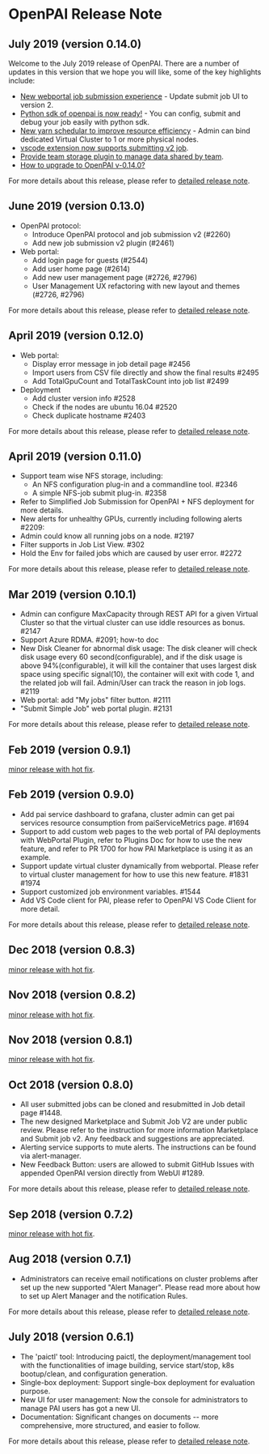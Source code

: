 # OpenPAI Release Note

## July 2019 (version 0.14.0)

Welcome to the July 2019 release of OpenPAI. There are a number of updates in this version that we hope you will like, some of the key highlights include:

- [New webportal job submission experience](https://github.com/microsoft/pai/blob/v0.14.0/docs/user/job_submission.md) - Update submit job UI to version 2.
- [Python sdk of openpai is now ready!](https://github.com/microsoft/pai/tree/master/contrib/python-sdk) - You can config, submit and debug your job easily with python sdk.
- [New yarn schedular to improve resource efficiency](https://github.com/microsoft/pai/blob/v0.14.0/docs/tools/dedicated_vc.md) - Admin can bind dedicated Virtual Cluster to 1 or more physical nodes.
- [vscode extension now supports submitting v2 job](https://github.com/microsoft/openpaivscode/tree/master).
- [Provide team storage plugin to manage data shared by team](https://github.com/microsoft/pai/tree/master/contrib/storage_plugin).
- [How to upgrade to OpenPAI v-0.14.0?](https://github.com/microsoft/pai/blob/v0.14.0/docs/upgrade/upgrade_to_v0.14.0.md)

For more details about this release, please refer to [detailed release note](https://github.com/microsoft/pai/releases/tag/v0.14.0).

## June 2019 (version 0.13.0)

- OpenPAI protocol:
  - Introduce OpenPAI protocol and job submission v2 (#2260)
  - Add new job submission v2 plugin (#2461)
- Web portal:
  - Add login page for guests (#2544)
  - Add user home page (#2614)
  - Add new user management page (#2726, #2796)
  - User Management UX refactoring with new layout and themes (#2726, #2796)

For more details about this release, please refer to [detailed release note](https://github.com/microsoft/pai/releases/tag/v0.13.0).

## April 2019 (version 0.12.0)

- Web portal:
  - Display error message in job detail page #2456
  - Import users from CSV file directly and show the final results #2495
  - Add TotalGpuCount and TotalTaskCount into job list #2499
- Deployment
  - Add cluster version info #2528
  - Check if the nodes are ubuntu 16.04 #2520
  - Check duplicate hostname #2403

For more details about this release, please refer to [detailed release note](https://github.com/microsoft/pai/releases/tag/v0.12.0).

## April 2019 (version 0.11.0)

- Support team wise NFS storage, including:
  - An NFS configuration plug-in and a commandline tool. #2346
  - A simple NFS-job submit plug-in. #2358
- Refer to Simplified Job Submission for OpenPAI + NFS deployment for more details.
- New alerts for unhealthy GPUs, currently including following alerts #2209:
- Admin could know all running jobs on a node. #2197
- Filter supports in Job List View. #302
- Hold the Env for failed jobs which are caused by user error. #2272

For more details about this release, please refer to [detailed release note](https://github.com/microsoft/pai/releases/tag/v0.11.0).

## Mar 2019 (version 0.10.1)

- Admin can configure MaxCapacity through REST API for a given Virtual Cluster so that the virtual cluster can use iddle resources as bonus. #2147
- Support Azure RDMA. #2091; how-to doc
- New Disk Cleaner for abnormal disk usage: The disk cleaner will check disk usage every 60 second(configurable), and if the disk usage is above 94%(configurable), it will kill the container that uses largest disk space using specific signal(10), the container will exit with code 1, and the related job will fail. Admin/User can track the reason in job logs. #2119
- Web portal: add "My jobs" filter button. #2111
- "Submit Simple Job" web portal plugin. #2131

For more details about this release, please refer to [detailed release note](https://github.com/microsoft/pai/releases/tag/v0.10.1).

## Feb 2019 (version 0.9.1)

[minor release with hot fix](https://github.com/microsoft/pai/releases/tag/v0.9.1).

## Feb 2019 (version 0.9.0)

- Add pai service dashboard to grafana, cluster admin can get pai services resource consumption from paiServiceMetrics page. #1694
- Support to add custom web pages to the web portal of PAI deployments with WebPortal Plugin, refer to Plugins Doc for how to use the new feature, and refer to PR 1700 for how PAI Marketplace is using it as an example.
- Support update virtual cluster dynamically from webportal. Please refer to virtual cluster management for how to use this new feature. #1831 #1974
- Support customized job environment variables. #1544
- Add VS Code client for PAI, please refer to OpenPAI VS Code Client for more detail.

For more details about this release, please refer to [detailed release note](https://github.com/microsoft/pai/releases/tag/v0.9.0).

## Dec 2018 (version 0.8.3)

[minor release with hot fix](https://github.com/microsoft/pai/releases/tag/v0.8.3).

## Nov 2018 (version 0.8.2)

[minor release with hot fix](https://github.com/microsoft/pai/releases/tag/v0.8.2).

## Nov 2018 (version 0.8.1)

[minor release with hot fix](https://github.com/microsoft/pai/releases/tag/v0.8.1).

## Oct 2018 (version 0.8.0)

- All user submitted jobs can be cloned and resubmitted in Job detail page #1448.
- The new designed Marketplace and Submit Job V2 are under public review. Please refer to the instruction for more information Marketplace and Submit job v2. Any feedback and suggestions are appreciated.
- Alerting service supports to mute alerts. The instructions can be found via alert-manager.
- New Feedback Button: users are allowed to submit GitHub Issues with appended OpenPAI version directly from WebUI #1289.

For more details about this release, please refer to [detailed release note](https://github.com/microsoft/pai/releases/tag/v0.8.0).

## Sep 2018 (version 0.7.2)

[minor release with hot fix](https://github.com/microsoft/pai/releases/tag/v0.7.2).

## Aug 2018 (version 0.7.1)

- Administrators can receive email notifications on cluster problems after set up the new supported "Alert Manager". Please read more about how to set up Alert Manager and the notification Rules.

For more details about this release, please refer to [detailed release note](https://github.com/microsoft/pai/releases/tag/v0.7.1).

## July 2018 (version 0.6.1)

- The 'paictl' tool: Introducing paictl, the deployment/management tool with the functionalities of image building, service start/stop, k8s bootup/clean, and configuration generation.
- Single-box deployment: Support single-box deployment for evaluation purpose.
- New UI for user management: Now the console for administrators to manage PAI users has got a new UI.
- Documentation: Significant changes on documents -- more comprehensive, more structured, and easier to follow.

For more details about this release, please refer to [detailed release note](https://github.com/microsoft/pai/releases/tag/v0.6.1).
